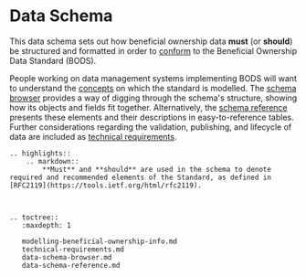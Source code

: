 Data Schema
===========

This data schema sets out how beneficial ownership data **must** (or **should**) be structured and formatted in order to [conform](conformance.md) to the Beneficial Ownership Data Standard (BODS).

People working on data management systems implementing BODS will want to understand the [concepts](modelling-beneficial-ownership-info.md) on which the standard is modelled. The [schema browser](data-schema-browser.md) provides a way of digging through the schema's structure, showing how its objects and fields fit together. Alternatively, the [schema reference](data-schema-reference.md) presents these elements and their descriptions in easy-to-reference tables. Further considerations regarding the validation, publishing, and lifecycle of data are included as [technical requirements](technical-requirements.md).


```eval_rst
.. highlights:: 
    .. markdown::
        **Must** and **should** are used in the schema to denote required and recommended elements of the Standard, as defined in [RFC2119](https://tools.ietf.org/html/rfc2119).


```




```eval_rst

.. toctree::
   :maxdepth: 1

   modelling-beneficial-ownership-info.md
   technical-requirements.md
   data-schema-browser.md
   data-schema-reference.md
   

```


